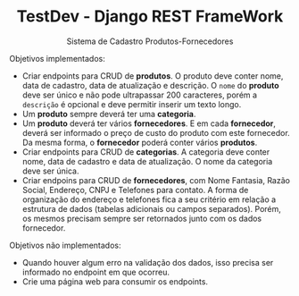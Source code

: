 <h1 align="center"> TestDev - Django REST FrameWork </h1>

<p align ="center"> Sistema de Cadastro Produtos-Fornecedores<p>

Objetivos implementados:

- Criar endpoints para CRUD de **produtos**. O produto deve conter nome, data de cadastro, data de atualização e descrição. O `nome` do **produto** deve ser único e não pode ultrapassar 200 caracteres, porém a `descrição` é opcional e deve permitir inserir um texto longo.
- Um **produto** sempre deverá ter uma **categoria**.
- Um **produto** deverá ter vários **fornecedores**. E em cada **fornecedor**, deverá ser informado o preço de custo do produto com este fornecedor. Da mesma forma, o **fornecedor** poderá conter vários **produtos**.
- Criar endpoints para CRUD de **categorias**. A categoria deve conter nome, data de cadastro e data de atualização. O nome da categoria deve ser única.
- Criar endpoins para CRUD de **fornecedores**, com Nome Fantasia, Razão Social, Endereço, CNPJ e Telefones para contato. A forma de organização do endereço e telefones fica a seu critério em relação a estrutura de dados (tabelas adicionais ou campos separados). Porém, os mesmos precisam sempre ser retornados junto com os dados fornecedor.

Objetivos não implementados:

- Quando houver algum erro na validação dos dados, isso precisa ser informado no endpoint em que ocorreu.
- Crie uma página web para consumir os endpoints.
